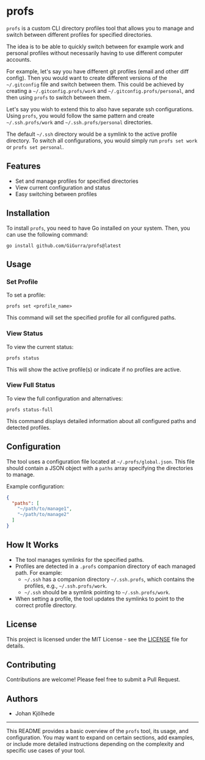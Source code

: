 # profs

`profs` is a custom CLI directory profiles tool that allows you to manage and switch between different profiles for
specified directories.

The idea is to be able to quickly switch between for example work and personal profiles without necessarily having to
use different computer accounts.

For example, let's say you have different git profiles (email and other diff config). Then you would want to create
different versions of the `~/.gitconfig` file and switch between them. This could be achieved by creating a
`~/.gitconfig.profs/work` and `~/.gitconfig.profs/personal`, and then using `profs` to switch between them.

Let's say you wish to extend this to also have separate ssh configurations. Using `profs`, you would follow the same
pattern and create `~/.ssh.profs/work` and `~/.ssh.profs/personal` directories.

The default `~/.ssh` directory would be a symlink to the active profile directory. To switch all configurations, you
would simply run `profs set work` or `profs set personal`.

## Features

- Set and manage profiles for specified directories
- View current configuration and status
- Easy switching between profiles

## Installation

To install `profs`, you need to have Go installed on your system. Then, you can use the following command:

```
go install github.com/GiGurra/profs@latest
```

## Usage

### Set Profile

To set a profile:

```
profs set <profile_name>
```

This command will set the specified profile for all configured paths.

### View Status

To view the current status:

```
profs status
```

This will show the active profile(s) or indicate if no profiles are active.

### View Full Status

To view the full configuration and alternatives:

```
profs status-full
```

This command displays detailed information about all configured paths and detected profiles.

## Configuration

The tool uses a configuration file located at `~/.profs/global.json`. This file should contain a JSON object with a
`paths` array specifying the directories to manage.

Example configuration:

```json
{
  "paths": [
    "~/path/to/manage1",
    "~/path/to/manage2"
  ]
}
```

## How It Works

- The tool manages symlinks for the specified paths.
- Profiles are detected in a `.profs` companion directory of each managed path. For example:
    - `~/.ssh` has a companion directory `~/.ssh.profs`, which contains the profiles, e.g., `~/.ssh.profs/work`.
    - `~/.ssh` should be a symlink pointing to `~/.ssh.profs/work`.
- When setting a profile, the tool updates the symlinks to point to the correct profile directory.

## License

This project is licensed under the MIT License - see the [LICENSE](LICENSE) file for details.

## Contributing

Contributions are welcome! Please feel free to submit a Pull Request.

## Authors

- Johan Kjölhede

---

This README provides a basic overview of the `profs` tool, its usage, and configuration. You may want to expand on
certain sections, add examples, or include more detailed instructions depending on the complexity and specific use cases
of your tool.
